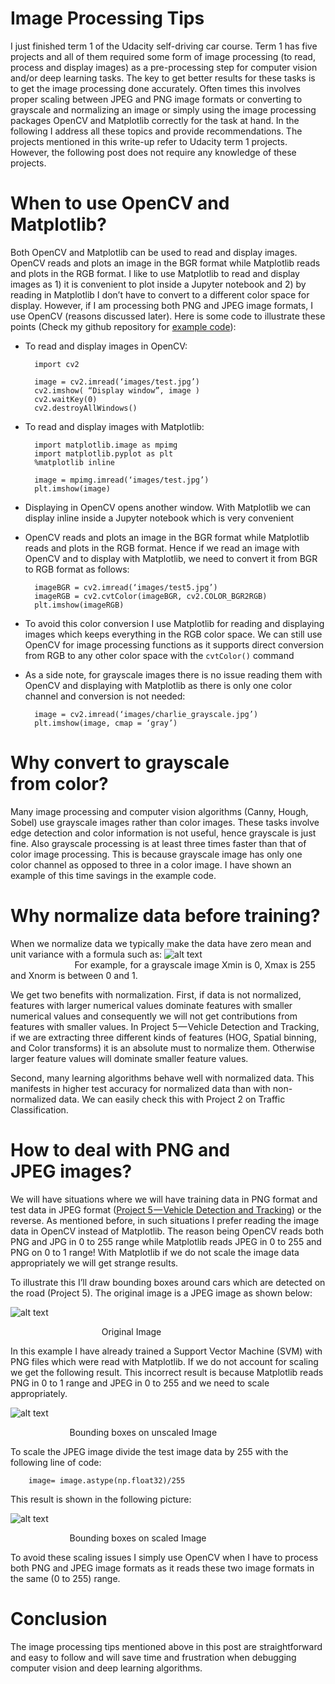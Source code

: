 # Image Processing Tips

I just finished term 1 of the Udacity self-driving car course. Term 1 has five projects and all of them required some form of image processing (to read, process and display images) as a pre-processing step for computer vision and/or deep learning tasks. The key to get better results for these tasks is to get the image processing done accurately. Often times this involves proper scaling between JPEG and PNG image formats or converting to grayscale and normalizing an image or simply using the image processing packages OpenCV and Matplotlib correctly for the task at hand. In the following I address all these topics and provide recommendations. The projects mentioned in this write-up refer to Udacity term 1 projects. However, the following post does not require any knowledge of these projects.

# When to use OpenCV and Matplotlib?

Both OpenCV and Matplotlib can be used to read and display images. OpenCV reads and plots an image in the BGR format while Matplotlib reads and plots in the RGB format. I like to use Matplotlib to read and display images as 1) it is convenient to plot inside a Jupyter notebook and 2) by reading in Matplotlib I don’t have to convert to a different color space for display. However, if I am processing both PNG and JPEG image formats, I use OpenCV (reasons discussed later). Here is some code to illustrate these points (Check my github repository for [example code](https://github.com/kharikri/ImageProcessingTips/blob/master/Image%20Processing%20Tips%20Example%20Code.ipynb)):

* To read and display images in OpenCV:

        import cv2

        image = cv2.imread(‘images/test.jpg’)
        cv2.imshow( “Display window”, image )
        cv2.waitKey(0)
        cv2.destroyAllWindows()

* To read and display images with Matplotlib:

        import matplotlib.image as mpimg
        import matplotlib.pyplot as plt
        %matplotlib inline

        image = mpimg.imread(‘images/test.jpg’)
        plt.imshow(image)

* Displaying in OpenCV opens another window. With Matplotlib we can display inline inside a Jupyter notebook which is very convenient
* OpenCV reads and plots an image in the BGR format while Matplotlib reads and plots in the RGB format. Hence if we read an image with OpenCV and to display with Matplotlib, we need to convert it from BGR to RGB format as follows:

        imageBGR = cv2.imread(‘images/test5.jpg’)
        imageRGB = cv2.cvtColor(imageBGR, cv2.COLOR_BGR2RGB)
        plt.imshow(imageRGB)
* To avoid this color conversion I use Matplotlib for reading and displaying images which keeps everything in the RGB color space. We can still use OpenCV for image processing functions as it supports direct conversion from RGB to any other color space with the `cvtColor()` command
* As a side note, for grayscale images there is no issue reading them with OpenCV and displaying with Matplotlib as there is only one color channel and conversion is not needed:

        image = cv2.imread(‘images/charlie_grayscale.jpg’)
        plt.imshow(image, cmap = ‘gray’)

# Why convert to grayscale from color?

Many image processing and computer vision algorithms (Canny, Hough, Sobel) use grayscale images rather than color images. These tasks involve edge detection and color information is not useful, hence grayscale is just fine. Also grayscale processing is at least three times faster than that of color image processing. This is because grayscale image has only one color channel as opposed to three in a color image. I have shown an example of this time savings in the example code.

# Why normalize data before training?

When we normalize data we typically make the data have zero mean and unit variance with a formula such as:
![alt text](https://github.com/kharikri/ImageProcessingTips/blob/master/Images/NormalizationFormula.png)
&nbsp; &nbsp; &nbsp; &nbsp; &nbsp; &nbsp; &nbsp; &nbsp; &nbsp; &nbsp;  &nbsp; &nbsp; &nbsp; &nbsp; &nbsp; &nbsp; &nbsp; &nbsp; &nbsp; &nbsp; &nbsp; &nbsp; &nbsp; &nbsp; &nbsp; &nbsp; &nbsp; &nbsp; &nbsp;  &nbsp; &nbsp; &nbsp; &nbsp; &nbsp; &nbsp; &nbsp; &nbsp; &nbsp;  For example, for a grayscale image Xmin is 0, Xmax is 255 and Xnorm is between 0 and 1.

We get two benefits with normalization. First, if data is not normalized, features with larger numerical values dominate features with smaller numerical values and consequently we will not get contributions from features with smaller values. In Project 5 — Vehicle Detection and Tracking, if we are extracting three different kinds of features (HOG, Spatial binning, and Color transforms) it is an absolute must to normalize them. Otherwise larger feature values will dominate smaller feature values.

Second, many learning algorithms behave well with normalized data. This manifests in higher test accuracy for normalized data than with non-normalized data. We can easily check this with Project 2 on Traffic Classification.

# How to deal with PNG and JPEG images?

We will have situations where we will have training data in PNG format and test data in JPEG format ([Project 5 — Vehicle Detection and Tracking](https://github.com/kharikri/SelfDrivingCar-VehicleDetectionAndTracking)) or the reverse. As mentioned before, in such situations I prefer reading the image data in OpenCV instead of Matplotlib. The reason being OpenCV reads both PNG and JPG in 0 to 255 range while Matplotlib reads JPEG in 0 to 255 and PNG on 0 to 1 range! With Matplotlib if we do not scale the image data appropriately we will get strange results.

To illustrate this I’ll draw bounding boxes around cars which are detected on the road (Project 5). The original image is a JPEG image as shown below:

![alt text](https://github.com/kharikri/ImageProcessingTips/blob/master/Images/OriginalImage.png)

&nbsp; &nbsp; &nbsp; &nbsp; &nbsp; &nbsp; &nbsp; &nbsp; &nbsp; &nbsp; &nbsp; &nbsp; &nbsp;  &nbsp; &nbsp; &nbsp; &nbsp; &nbsp; &nbsp;Original Image

In this example I have already trained a Support Vector Machine (SVM) with PNG files which were read with Matplotlib. If we do not account for scaling we get the following result. This incorrect result is because Matplotlib reads PNG in 0 to 1 range and JPEG in 0 to 255 and we need to scale appropriately.

![alt text](https://github.com/kharikri/ImageProcessingTips/blob/master/Images/BBUnscaledImage.png)

&nbsp; &nbsp; &nbsp; &nbsp; &nbsp; &nbsp; &nbsp; &nbsp; &nbsp; &nbsp; &nbsp; &nbsp; Bounding boxes on unscaled Image

To scale the JPEG image divide the test image data by 255 with the following line of code:

        image= image.astype(np.float32)/255

This result is shown in the following picture:

![alt text](https://github.com/kharikri/ImageProcessingTips/blob/master/Images/BBScaledImage.png)

&nbsp; &nbsp; &nbsp; &nbsp; &nbsp; &nbsp; &nbsp; &nbsp; &nbsp; &nbsp; &nbsp; &nbsp; Bounding boxes on scaled Image

To avoid these scaling issues I simply use OpenCV when I have to process both PNG and JPEG image formats as it reads these two image formats in the same (0 to 255) range.

# Conclusion

The image processing tips mentioned above in this post are straightforward and easy to follow and will save time and frustration when debugging computer vision and deep learning algorithms.
